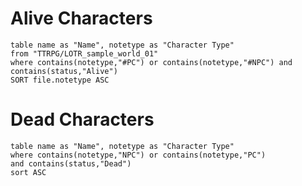 
# Alive Characters
```dataview
table name as "Name", notetype as "Character Type"
from "TTRPG/LOTR_sample_world_01"
where contains(notetype,"#PC") or contains(notetype,"#NPC") and contains(status,"Alive")
SORT file.notetype ASC
```

# Dead Characters
```dataview
table name as "Name", notetype as "Character Type"
where contains(notetype,"NPC") or contains(notetype,"PC")
and contains(status,"Dead")
sort ASC
```
